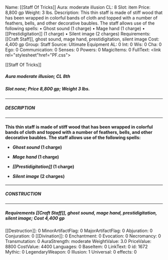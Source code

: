 Name: [[Staff Of Tricks]]
Aura: moderate illusion
CL: 8
Slot: item
Price: 8,800 gp
Weight: 3 lbs.
Description: This thin staff is made of stiff wood that has been wrapped in colorful bands of cloth and topped with a number of feathers, bells, and other decorative baubles. The staff allows use of the following spells: • Ghost sound (1 charge) • Mage hand (1 charge) • [[Prestidigitation]] (1 charge) • Silent image (2 charges)
Requirements: [[Craft Staff]], ghost sound, mage hand, prestidigitation, silent image
Cost: 4,400 gp
Group: Staff
Source: Ultimate Equipment
AL: 0
Int: 0
Wis: 0
Cha: 0
Ego: 0
Communication: 0
Senses: 0
Powers: 0
MagicItems: 0
FullText: <link rel="stylesheet"href="PF.css"><div class="heading"><p class="alignleft">[[Staff Of Tricks]]</p><div style="clear: both;"></div></div><div><h5><b>Aura </b>moderate illusion; <b>CL </b>8th</h5><h5><b>Slot </b>none; <b>Price </b>8,800 gp; <b>Weight </b>3 lbs.</h5></div><hr/><div><h5><b>DESCRIPTION</b></h5></div><hr/><div><h4><p>This thin staff is made of stiff wood that has been wrapped in colorful bands of cloth and topped with a number of feathers, bells, and other decorative baubles. The staff allows use of the following spells: </p><p><ul><li> <i>Ghost sound</i> (1 charge) </p><p><li> <i>Mage hand</i> (1 charge) </p><p><li> <i>[[Prestidigitation]]</i> (1 charge) </p><p><li> <i>Silent image</i> (2 charges)</ul></p></h4></div><hr/><div><h5><b>CONSTRUCTION</b></h5></div><hr/><div><h5><b>Requirements </b>[[Craft Staff]], <i>ghost sound</i>, <i>mage hand</i>, <i>prestidigitation</i>, <i>silent image</i>; <b>Cost </b>4,400 gp</h5></div>
[[Destruction]]: 0
MinorArtifactFlag: 0
MajorArtifactFlag: 0
Abjuration: 0
Conjuration: 0
[[Divination]]: 0
Enchantment: 0
Evocation: 0
Necromancy: 0
Transmutation: 0
AuraStrength: moderate
WeightValue: 3.0
PriceValue: 8800
CostValue: 4400
Languages: 0
BaseItem: 0
LinkText: 0
id: 1672
Mythic: 0
LegendaryWeapon: 0
Illusion: 1
Universal: 0
effects: 0
